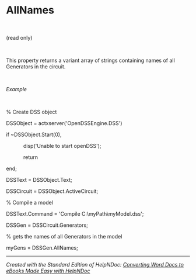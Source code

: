 # AllNames

&nbsp;

(read only)

&nbsp;

This property returns a variant array of strings containing names of all Generators in the circuit.

&nbsp;

*Example*

&nbsp;

% Create DSS object

DSSObject = actxserver('OpenDSSEngine.DSS')

if ~DSSObject.Start(0),

&nbsp; &nbsp; &nbsp; &nbsp; &nbsp; &nbsp; disp('Unable to start openDSS');

&nbsp; &nbsp; &nbsp; &nbsp; &nbsp; &nbsp; return

end;

DSSText = DSSObject.Text;

DSSCircuit = DSSObject.ActiveCircuit;

% Compile a model &nbsp; &nbsp;

DSSText.Command = 'Compile C:\\myPath\\myModel.dss';

DSSGen = DSSCircuit.Generators;

% gets the names of all Generators in the model

myGens = DSSGen.AllNames;

***
_Created with the Standard Edition of HelpNDoc: [Converting Word Docs to eBooks Made Easy with HelpNDoc](<https://www.helpndoc.com/step-by-step-guides/how-to-convert-a-word-docx-file-to-an-epub-or-kindle-ebook/>)_
